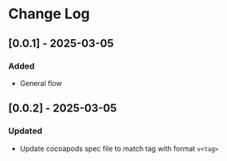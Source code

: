 # Change Log

## [0.0.1] - 2025-03-05

### Added
- General flow

## [0.0.2] - 2025-03-05

### Updated
- Update cocoapods spec file to match tag with format `v<tag>`
